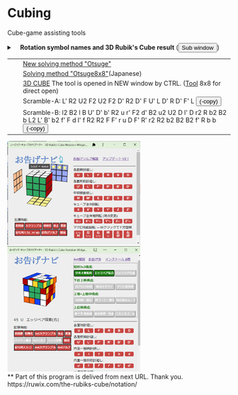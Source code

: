 # Cubing
Cube-game assisting tools
<div id="rotResol">
<details><summary> 　<strong>Rotation symbol names and 3D Rubik's Cube result</strong>
(<button type=button onclick="openSwin(this)">Sub window</button>)

<table><tr><td>　</td><td><a target="_blank" height="40px" width="800px" scrolling="yes" frameborder="0" href="https://noriofujii.github.io/Solve-method/Monogusa-Method.html">New solving method "Otsuge"</a>
</td></tr>
<tr><td>　</td><td><a target="_blank" height="40px" width="800px" scrolling="yes" frameborder="0" href="https://noriofujii.github.io/cube8x8/%E3%81%8A%E5%91%8A%E3%81%92%E3%81%AB%E3%82%88%E3%82%8B%E3%83%AB%E3%83%BC%E3%83%93%E3%83%83%E3%82%AF%E3%82%AD%E3%83%A5%E3%83%BC%E3%83%96%E8%A7%A3%E6%B3%95.html">Solving method "Otsuge8x8"</a>(Japanese)
</td></tr>
  <tr><td>　</td><td><a target="cube3d" height="420px" width="600px" scrolling="no" frameborder="0" href="https://noriofujii.github.io/cube8x8/?Rcubes3x3">3D CUBE</a> The tool is opened in NEW window by CTRL. (<a href="https://noriofujii.github.io/cube8x8/?repeat3x3">Tool</a> 8x8 for direct open)
</td></tr><tr><td>　</td><td>Scramble-A:<span> L' R2 U2 F2 U2 F2 D' R2 D' F U' L D' R D' F' L <button type="button" onclick="RotCopy(this)">(-copy)</button></span><br>
</td></tr><tr><td>　</td><td>Scramble-B:<span>  l2 B2 l B U' D' b' R2 u r' F2 d' B2 u2 U2 D l' D r2 R b2 B2 b L2 L' B' b2 f' F d l' f R2 R2 F F' r u D F' R' r2 R2 b2 B2 B2 f' R b b <button type="button" onclick="RotCopy(this)">(-copy)</button></span><br>
</td></tr>
</table>
</details>
  <img src="Cube3D.png" width=300><img src="Cube4.png" width=300>
</div>
**  Part of this program is delived from next URL. Thank you.<br>
    https://ruwix.com/the-rubiks-cube/notation/
